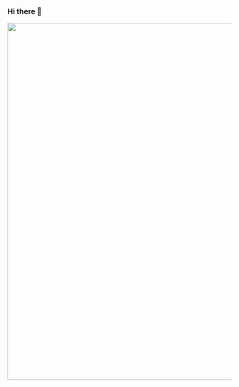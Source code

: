 ### Hi there 👋

<div id="header" align="center">
  <img src="https://media.giphy.com/media/Lny6Rw04nsOOc/giphy.gif" width="800"/>
</div>
